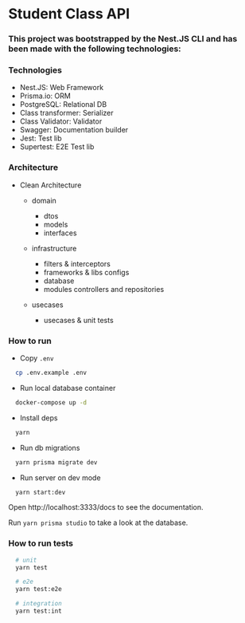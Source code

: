 # Student Class API
### This project was bootstrapped by the Nest.JS CLI and has been made with the following technologies:

### Technologies
- Nest.JS: Web Framework
- Prisma.io: ORM
- PostgreSQL: Relational DB
- Class transformer: Serializer
- Class Validator: Validator
- Swagger: Documentation builder
- Jest: Test lib
- Supertest: E2E Test lib

### Architecture
- Clean Architecture
  - domain
    - dtos
    - models
    - interfaces
    
  - infrastructure
    - filters & interceptors
    - frameworks & libs configs
    - database
    - modules controllers and repositories
    
  - usecases
    - usecases & unit tests

### How to run
- Copy `.env`
```bash
  cp .env.example .env
```
- Run local database container
```bash
  docker-compose up -d
```
- Install deps
```bash
  yarn
```
- Run db migrations
```bash
  yarn prisma migrate dev
```
- Run server on dev mode
```bash
  yarn start:dev
```

Open http://localhost:3333/docs to see the documentation.

Run `yarn prisma studio` to take a look at the database.

### How to run tests
```bash
  # unit
  yarn test

  # e2e
  yarn test:e2e

  # integration
  yarn test:int
```

